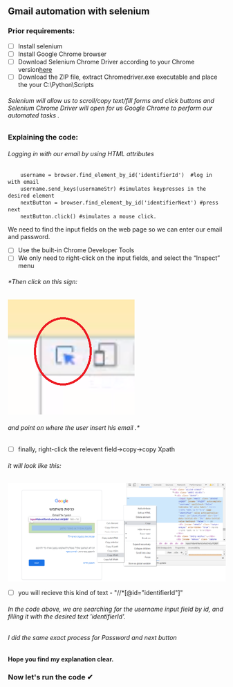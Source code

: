 ## Gmail automation with selenium


### Prior requirements:

- [ ] Install selenium
- [ ] Install Google Chrome browser
- [ ] Download Selenium Chrome Driver according to your Chrome version[here](https://sites.google.com/a/chromium.org/chromedriver/downloads)
- [ ] Download the ZIP file, extract Chromedriver.exe executable and place the your C:\Python\Scripts

###### *Selenium will allow us to scroll/copy text/fill forms and click buttons and Selenium Chrome Driver will open for us Google Chrome to perform our automated tasks .*

### Explaining the code:
###### Logging in with our email by using HTML attributes 

```
    username = browser.find_element_by_id('identifierId')  #log in with email
    username.send_keys(usernameStr) #simulates keypresses in the desired element
    nextButton = browser.find_element_by_id('identifierNext') #press next
    nextButton.click() #simulates a mouse click.
```

We need to find the input fields on the web page so we can enter our email and password.

- [ ] Use the built-in Chrome Developer Tools
- [ ] We only need to right-click on the input fields, and select the “Inspect” menu
###### *Then click on this sign:
![alt_text](click_html.png)
###### and point on where the user insert his email .*

-[ ] finally, right-click the relevent field->copy->copy Xpath
###### *it will look like this:*
![alt_text](copy_Xpath_html.png)

-[ ] you will recieve this kind of text - "//*[@id="identifierId"]"
###### *In the code above, we are searching for the username input field by id, and filling it with the desired text 'identifierId'.*



###### I did the same exact process for Password and next button

#### Hope you find my explanation clear.
### Now let's run the code ✔



